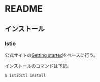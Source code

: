 # README
## インストール
### Istio
公式サイトの[Getting started](https://istio.io/latest/docs/setup/getting-started/)をベースに行う。  

インストールのコマンドは下記。
```
$ istioctl install 
```